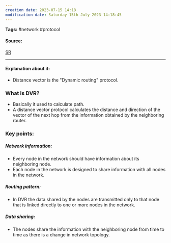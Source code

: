 ```yaml
---
creation date: 2023-07-15 14:18
modification date: Saturday 15th July 2023 14:18:45
---
```


**Tags:** #network #protocol 

#### Source:
[SR](https://www.scaler.com/topics/computer-network/distance-vector-routing-algorithm/)

--------------------------------------

#### Explanation about it:

* Distance vector is the "Dynamic routing" protocol.

### What is DVR?

* Basically it used to calculate path.
* A distance vector protocol calculates the distance and direction of the vector of the next hop from the information obtained by the neighboring router.

### Key points:

##### Network information:
* Every node in the network should have information about its neighboring node.
* Each node in the network is designed to share information with all nodes in the network.

##### Routing pattern:
* In DVR the data shared by the nodes are transmitted only to that node that is linked directly to one or more nodes in the network.

##### Data sharing:
* The nodes share the information with the neighboring node from time to time as there is a change in network topology.
